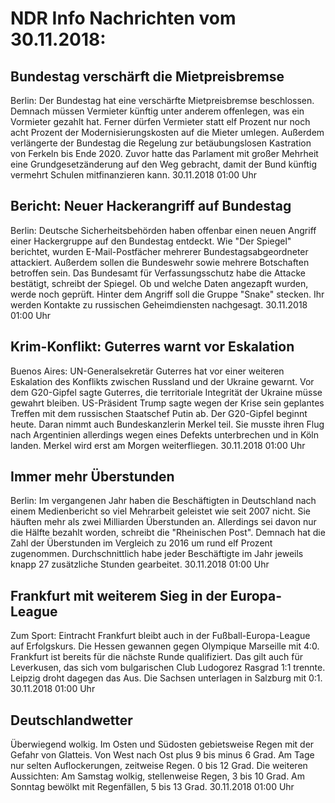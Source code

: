 # NDR Info Nachrichten vom 30.11.2018:


## Bundestag verschärft die Mietpreisbremse
Berlin: Der Bundestag hat eine verschärfte Mietpreisbremse beschlossen. Demnach müssen Vermieter künftig unter anderem offenlegen, was ein Vormieter gezahlt hat. Ferner dürfen Vermieter statt elf Prozent nur noch acht Prozent der Modernisierungskosten auf die Mieter umlegen. Außerdem verlängerte der Bundestag die Regelung zur betäubungslosen Kastration von Ferkeln bis Ende 2020. Zuvor hatte das Parlament mit großer Mehrheit eine Grundgesetzänderung auf den Weg gebracht, damit der Bund künftig vermehrt Schulen mitfinanzieren kann. 30.11.2018 01:00 Uhr 

## Bericht: Neuer Hackerangriff auf Bundestag
Berlin:   Deutsche Sicherheitsbehörden haben offenbar einen neuen Angriff einer Hackergruppe auf den Bundestag entdeckt. Wie "Der Spiegel" berichtet, wurden E-Mail-Postfächer mehrerer Bundestagsabgeordneter attackiert. Außerdem sollen die Bundeswehr sowie mehrere Botschaften betroffen sein. Das Bundesamt für Verfassungsschutz habe die Attacke bestätigt, schreibt der Spiegel. Ob und welche Daten angezapft wurden, werde noch geprüft. Hinter dem Angriff soll die Gruppe "Snake" stecken. Ihr werden Kontakte zu russischen Geheimdiensten nachgesagt. 30.11.2018 01:00 Uhr 

## Krim-Konflikt: Guterres warnt vor Eskalation
Buenos Aires: UN-Generalsekretär Guterres hat vor einer weiteren Eskalation des Konflikts zwischen Russland und der Ukraine gewarnt. Vor dem G20-Gipfel sagte Guterres, die territoriale Integrität der Ukraine müsse gewahrt bleiben. US-Präsident Trump sagte wegen der Krise sein geplantes Treffen mit dem russischen Staatschef Putin ab. Der G20-Gipfel beginnt heute. Daran nimmt auch Bundeskanzlerin Merkel teil. Sie musste ihren Flug nach Argentinien allerdings wegen eines Defekts unterbrechen und in Köln landen. Merkel wird erst am Morgen weiterfliegen. 30.11.2018 01:00 Uhr 

## Immer mehr Überstunden
Berlin: Im vergangenen Jahr haben die Beschäftigten in Deutschland nach einem Medienbericht so viel Mehrarbeit geleistet wie seit 2007 nicht. Sie häuften mehr als zwei Milliarden Überstunden an. Allerdings sei davon nur die Hälfte bezahlt worden, schreibt die "Rheinischen Post". Demnach hat die Zahl der Überstunden im Vergleich zu 2016 um rund elf Prozent zugenommen. Durchschnittlich habe jeder Beschäftigte im Jahr jeweils knapp 27 zusätzliche Stunden gearbeitet. 30.11.2018 01:00 Uhr 

## Frankfurt mit weiterem Sieg in der Europa-League
Zum Sport:    Eintracht Frankfurt bleibt auch in der Fußball-Europa-League auf Erfolgskurs. Die Hessen gewannen gegen Olympique Marseille mit 4:0. Frankfurt ist bereits für die nächste Runde qualifiziert. Das gilt auch für Leverkusen, das sich vom bulgarischen Club Ludogorez Rasgrad 1:1 trennte. Leipzig droht dagegen das Aus. Die Sachsen unterlagen in Salzburg mit 0:1. 30.11.2018 01:00 Uhr 

## Deutschlandwetter
Überwiegend wolkig. Im Osten und Südosten gebietsweise Regen mit der Gefahr von Glatteis. Von West nach Ost plus 9 bis minus 6 Grad. Am Tage nur selten Auflockerungen, zeitweise Regen. 0 bis 12 Grad. Die weiteren Aussichten: Am Samstag wolkig, stellenweise Regen, 3 bis 10 Grad. Am Sonntag bewölkt mit Regenfällen, 5 bis 13 Grad. 30.11.2018 01:00 Uhr 
